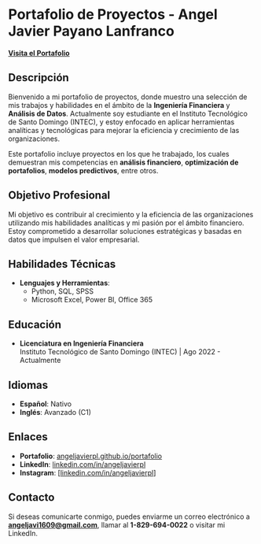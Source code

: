 
# Portafolio de Proyectos - Angel Javier Payano Lanfranco

**[Visita el Portafolio](https://angeljavierpl.github.io/portafolio/)**

## Descripción

Bienvenido a mi portafolio de proyectos, donde muestro una selección de mis trabajos y habilidades en el ámbito de la **Ingeniería Financiera** y **Análisis de Datos**. Actualmente soy estudiante en el Instituto Tecnológico de Santo Domingo (INTEC), y estoy enfocado en aplicar herramientas analíticas y tecnológicas para mejorar la eficiencia y crecimiento de las organizaciones.

Este portafolio incluye proyectos en los que he trabajado, los cuales demuestran mis competencias en **análisis financiero**, **optimización de portafolios**, **modelos predictivos**, entre otros.

## Objetivo Profesional

Mi objetivo es contribuir al crecimiento y la eficiencia de las organizaciones utilizando mis habilidades analíticas y mi pasión por el ámbito financiero. Estoy comprometido a desarrollar soluciones estratégicas y basadas en datos que impulsen el valor empresarial.

## Habilidades Técnicas

- **Lenguajes y Herramientas**:
  - Python, SQL, SPSS
  - Microsoft Excel, Power BI, Office 365
  
## Educación

- **Licenciatura en Ingeniería Financiera**  
  Instituto Tecnológico de Santo Domingo (INTEC) | Ago 2022 - Actualmente

## Idiomas

- **Español**: Nativo
- **Inglés**: Avanzado (C1)

## Enlaces

- **Portafolio**: [angeljavierpl.github.io/portafolio](https://angeljavierpl.github.io/portafolio/)
- **LinkedIn**: [linkedin.com/in/angeljavierpl](http://www.linkedin.com/in/angeljavierpl)
- **Instagram**: [[linkedin.com/in/angeljavierpl](https://www.instagram.com/angeljavierpl/)]

## Contacto

Si deseas comunicarte conmigo, puedes enviarme un correo electrónico a **angeljavi1609@gmail.com**, llamar al **1-829-694-0022** o visitar mi LinkedIn.
